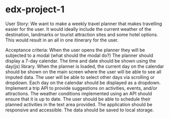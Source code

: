# edx-project-1

User Story:
We want to make a weekly travel planner that makes travelling easier for the user.
It would ideally include the current weather of the destination, landmarks or tourist attraction sites and some hotel options.
This would result in an all in one itinerary for the user.

Acceptance criteria:
When the user opens the planner they will be subjected to a modal (what should the modal do?)
The planner should display a 7-day calendar.
The time and date should be shown using the day(js) library.
When the planner is loaded, the current day on the calendar should be shown on the main screen where the user will be able to see all imputed data.
The user will be able to select other days via scrolling or dropdown.
Each day on the calendar should be displayed as a dropdown.
Implement a trip API to provide suggestions on activities, events, and/or attractions.
The weather conditions implemented using an API should ensure that it is up to date.
The user should be able to schedule their planned activities in the text area provided.
The application should be responsive and accessible. 
The data should be saved to local storage.
